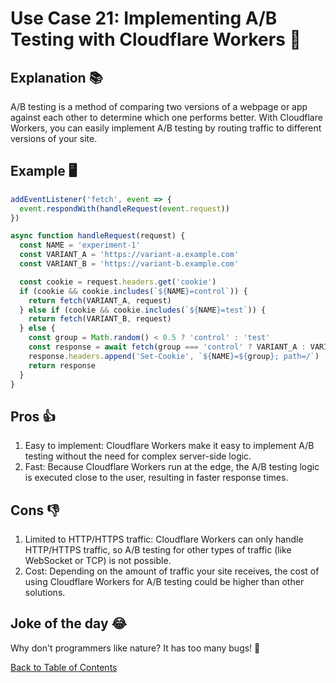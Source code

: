 # Use Case 21: Implementing A/B Testing with Cloudflare Workers 🧪

## Explanation 📚

A/B testing is a method of comparing two versions of a webpage or app against each other to determine which one performs better. With Cloudflare Workers, you can easily implement A/B testing by routing traffic to different versions of your site.

## Example 🖥️

```javascript
addEventListener('fetch', event => {
  event.respondWith(handleRequest(event.request))
})

async function handleRequest(request) {
  const NAME = 'experiment-1'
  const VARIANT_A = 'https://variant-a.example.com'
  const VARIANT_B = 'https://variant-b.example.com'

  const cookie = request.headers.get('cookie')
  if (cookie && cookie.includes(`${NAME}=control`)) {
    return fetch(VARIANT_A, request)
  } else if (cookie && cookie.includes(`${NAME}=test`)) {
    return fetch(VARIANT_B, request)
  } else {
    const group = Math.random() < 0.5 ? 'control' : 'test'
    const response = await fetch(group === 'control' ? VARIANT_A : VARIANT_B, request)
    response.headers.append('Set-Cookie', `${NAME}=${group}; path=/`)
    return response
  }
}
```

## Pros 👍

1. Easy to implement: Cloudflare Workers make it easy to implement A/B testing without the need for complex server-side logic.
2. Fast: Because Cloudflare Workers run at the edge, the A/B testing logic is executed close to the user, resulting in faster response times.

## Cons 👎

1. Limited to HTTP/HTTPS traffic: Cloudflare Workers can only handle HTTP/HTTPS traffic, so A/B testing for other types of traffic (like WebSocket or TCP) is not possible.
2. Cost: Depending on the amount of traffic your site receives, the cost of using Cloudflare Workers for A/B testing could be higher than other solutions.

## Joke of the day 😂

Why don't programmers like nature? It has too many bugs! 🐛

[Back to Table of Contents](./table_of_contents.md)